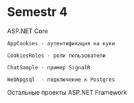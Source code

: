 # Semestr 4
ASP.NET Core

    AppCookies - аутентификация на куки 

    CookiesRoles - роли пользователи
    
    ChatSample - пример SignalR
    
    WebNpgsql  - подключение к Postgres




Остальные проекты ASP.NET Framework
